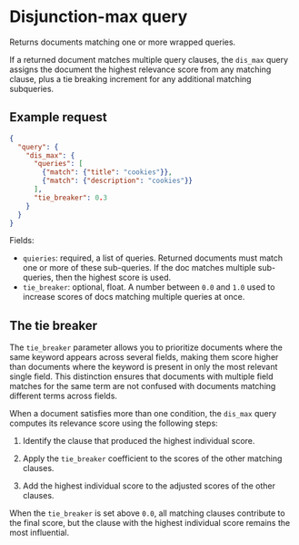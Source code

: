 # Disjunction-max query

Returns documents matching one or more wrapped queries.

If a returned document matches multiple query clauses, the `dis_max` query assigns the document the highest relevance score from any matching clause, plus a tie breaking increment for any additional matching subqueries.

## Example request

```json
{
  "query": {
    "dis_max": {
      "queries": [
        {"match": {"title": "cookies"}},
        {"match": {"description": "cookies"}}
      ],
      "tie_breaker": 0.3
    }
  }
}
```

Fields:

* `quieries`: required, a list of queries. Returned documents must match one or more of these sub-queries. If the doc matches multiple sub-queries, then the highest score is used.
* `tie_breaker`: optional, float. A number between `0.0` and `1.0` used to increase scores of docs matching multiple queries at once.

## The tie breaker

The `tie_breaker` parameter allows you to prioritize documents where the same keyword appears across several fields, making them score higher than documents where the keyword is present in only the most relevant single field. This distinction ensures that documents with multiple field matches for the same term are not confused with documents matching different terms across fields.

When a document satisfies more than one condition, the `dis_max` query computes its relevance score using the following steps:

1. Identify the clause that produced the highest individual score.

2. Apply the `tie_breaker` coefficient to the scores of the other matching clauses.

3. Add the highest individual score to the adjusted scores of the other clauses.

When the `tie_breaker` is set above `0.0`, all matching clauses contribute to the final score, but the clause with the highest individual score remains the most influential.